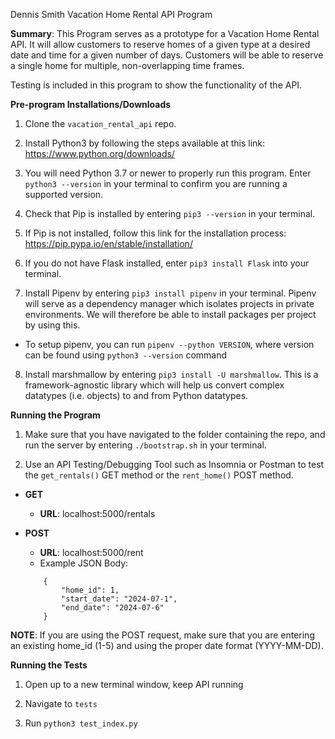 Dennis Smith
Vacation Home Rental API Program

**Summary**:
This Program serves as a prototype for a Vacation Home Rental API. It will allow customers to reserve homes of a given type at a desired date and time for a given number of days. Customers will be able to reserve a single home for multiple, non-overlapping time frames.

Testing is included in this program to show the functionality of the API.


**Pre-program Installations/Downloads**

1. Clone the `vacation_rental_api` repo.

2. Install Python3 by following the steps available at this link: https://www.python.org/downloads/

3. You will need Python 3.7 or newer to properly run this program. Enter `python3 --version` in your terminal to confirm you are running a supported version. 

4. Check that Pip is installed by entering `pip3 --version` in your terminal.

5. If Pip is not installed, follow this link for the installation process: https://pip.pypa.io/en/stable/installation/

6. If you do not have Flask installed, enter `pip3 install Flask` into your terminal.

7. Install Pipenv by entering `pip3 install pipenv` in your terminal. Pipenv will serve as a dependency manager which isolates projects in private environments. We will therefore be able to install packages per project by using this.

- To setup pipenv, you can run `pipenv --python VERSION`, where version can be found using `python3 --version` command

8. Install marshmallow by entering `pip3 install -U marshmallow`. This is a framework-agnostic library which will help us convert complex datatypes (i.e. objects) to and from Python datatypes.

**Running the Program**

1. Make sure that you have navigated to the folder containing the repo, and run the server by entering `./bootstrap.sh` in your terminal.

2. Use an API Testing/Debugging Tool such as Insomnia or Postman to test the `get_rentals()` GET method or the `rent_home()` POST method. 

- **GET**
	- **URL**: localhost:5000/rentals

- **POST** 
	- **URL**: localhost:5000/rent
	- Example JSON Body:
	```
		{ 
			"home_id": 1, 
			"start_date": "2024-07-1",
			"end_date": "2024-07-6" 
		}
	```


**NOTE**: If you are using the POST request, make sure that you are entering an existing home_id (1-5) and using the proper date format (YYYY-MM-DD).

**Running the Tests**

1. Open up to a new terminal window, keep API running

2. Navigate to `tests`

3. Run `python3 test_index.py`
